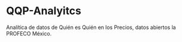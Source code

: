 # QQP-Analyitcs
Analítica de datos de Quién es Quién en los Precios, datos abiertos la PROFECO México.
